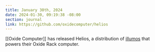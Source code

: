 ```yaml
---
title: January 30th, 2024
date: 2024-01-30, 09:19:38 -08:00
section: journal
link: https://github.com/oxidecomputer/helios
---
```

[[Oxide Computer]] has released Helios, a distribution of [illumos](https://www.illumos.org/) that powers their Oxide Rack computer.